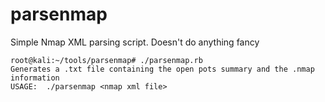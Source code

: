 # parsenmap
Simple Nmap XML parsing script.  Doesn't do anything fancy

	root@kali:~/tools/parsenmap# ./parsenmap.rb 
	Generates a .txt file containing the open pots summary and the .nmap information
	USAGE:  ./parsenmap <nmap xml file>


